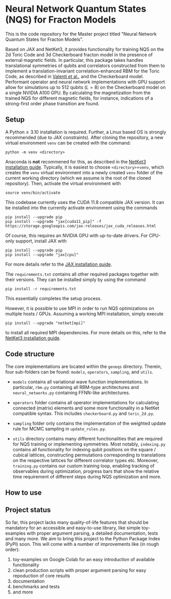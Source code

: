 # Neural Network Quantum States (NQS) for Fracton Models

This is the code repository for the Master project titled "Neural Network Quantum States for Fracton Models".

Based on JAX and NetKet3, it provides functionality for training NQS on the 2d Toric Code and 3d Checkerboard fracton model in the presence of external magnetic fields. In particular, this package takes handles translational symmetries of qubits and correlators constructed from them to implement a translation-invariant correlation-enhanced RBM for the Toric Code, as described in [Valenti et al.](https://arxiv.org/abs/2103.05017), and the Checkerboard model. Performant operator and neural network implementations with GPU support allow for simulations up to 512 qubits ($L=8$) on the Checkerboard model on a single NVIDIA A100 GPU. By calculating the magnetization from the trained NQS for different magnetic fields, for instance, indications of a strong-first order phase transition are found.

## Setup

A Python$\geq3.10$ installation is required. Further, a Linux based OS is strongly recommended (due to JAX constraints).
After cloning the repository, a new virtual environment `venv` can be created with the command:

```
python -m venv <directory>
```

Anaconda is **not** recommened for this, as described in the [NetKet3 installation guide](https://netket.readthedocs.io/en/latest/docs/install.html). 
Typically, it is easiest to choose `<directory>`=`venv`, which creates the `venv` virtual environment into a newly created `venv` folder of the current working directory (which we assume is the root of the cloned repository).
Then, activate the virtual environment with

```
source venv/bin/activate
```

This codebase currently uses the CUDA 11.8 compatible JAX version. It can be installed into the currently activate environment using the commands

```
pip install --upgrade pip
pip install --upgrade "jax[cuda11_pip]" -f https://storage.googleapis.com/jax-releases/jax_cuda_releases.html
```

Of course, this requires an NVIDIA GPU with up-to-date drivers. For CPU-only support, install JAX with

```
pip install --upgrade pip
pip install --upgrade "jax[cpu]"
```

For more details refer to the [JAX installation guide](https://github.com/google/jax#installation).

The `requirements.txt` contains all other required packages together with their versions. They can be installed simply by using the command

```
pip install -r requirements.txt
```

This essentially completes the setup process.

However, it is possible to use MPI in order to run NQS optimizations on multiple hosts / GPUs. Assuming a working MPI installation, simply execute 

```
pip install --upgrade "netket[mpi]"
```

to install all required MPI dependencies. For more details on this, refer to the [NetKet3 installation guide](https://netket.readthedocs.io/en/latest/docs/install.html).

## Code structure

The core implementations are located within the `geneqs` directory. Therein, four sub-folders can be found: `models`, `operators`, `sampling`, and `utils`.

- `models` contains all variational wave function implementations. In particular, `rbm.py` containing all RBM-type architectures and `neural_networks.py` containing FFNN-like architectures.

- `operators` folder contains all operator implementations for calculating connected (matrix) elements and some more functionality in a NetKet compatible syntax. This includes `checkerboard.py` and `toric_2d.py`.

- `sampling` folder only contains the implementation of the weighted update rule for MCMC sampling in `update_rules.py`.

- `utils` directory contains many different functionalities that are required for NQS training or implementing symmetries. Most notably, `indexing.py` contains all functionality for indexing qubit positions on the square / cubical lattices, constructing permutations corresponding to translations on the respective lattices for different correlator types etc. Moreover, `training.py` contains our custom training loop, enabling tracking of observables during optimization, progress bars that show the relative time requirement of different steps during NQS optimization and more.

## How to use

## Project status

So far, this project lacks many quality-of-life features that should be mandatory for an accessible and easy-to-use library, like simple toy-examples with proper argument parsing, a detailed documentation, tests and many more. We aim to bring this project to the Python Package Index (PyPI) soon. This will come with a number of improvements like (in rough order):

1. toy-examples on Google Colab for an easy introduction of available functionality
2. clean production scripts with proper argument parsing for easy repoduction of core results
3. documentation
4. benchmarks and tests
5. and more
